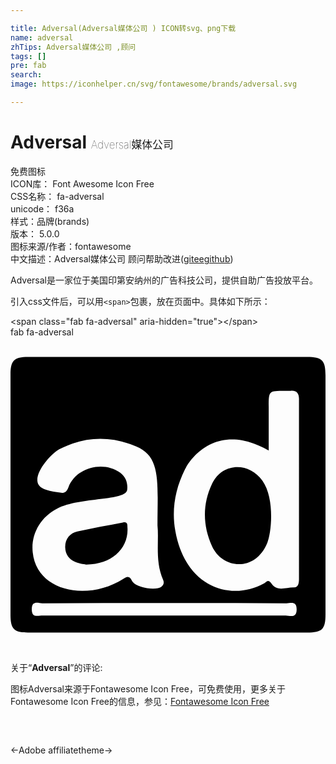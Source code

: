 ```yaml
---

title: Adversal(Adversal媒体公司 ) ICON转svg、png下载
name: adversal
zhTips: Adversal媒体公司 ,顾问
tags: []
pre: fab
search: 
image: https://iconhelper.cn/svg/fontawesome/brands/adversal.svg

---
```


# Adversal  <small style="font-size: 60%;font-weight: 100">Adversal媒体公司 </small>


<div class="detail-page">
<p>
<span><span class="badge-success badge">免费图标</span> </span>
<br/>
<span>
ICON库：
<span class="badge-secondary badge">Font Awesome Icon Free</span> 
</span>
<br/>
<span>
CSS名称：
<span class="badge-secondary badge">fa-adversal</span> 
</span>
<br/>
<span>
unicode：
<span class="badge-secondary badge">f36a</span> 
<copy-btn content='f36a' btn-title=""></copy-btn>
<copy-btn :content='String.fromCodePoint(parseInt("f36a", 16))' btn-title="复制U"></copy-btn>
</span><br/><span>样式：<span class="badge-light badge">品牌(brands)</span></span>
<br/>
<span>
版本：
<span class="badge-secondary badge">5.0.0</span> 
</span>
<br/>
<span>图标来源/作者：<span class="badge-light badge">fontawesome</span></span> 
<br/>
<span class="zh-detail">中文描述：<span class="badge-primary badge">Adversal媒体公司 </span><span class="badge-primary badge">顾问</span><span class="help-link"><span>帮助改进</span>(<a href="https://gitee.com/liuwave/icon-helper/edit/master/json/fontawesome/brands/adversal.json" target="_blank" rel="noopener noreferrer">gitee</a><a href="https://github.com/liuwave/icon-helper/edit/master/json/fontawesome/brands/adversal.json" target="_blank" rel="noopener noreferrer">github</a></span>)</span><br/>
</p>
</div><div class="description description alert alert-light">Adversal是一家位于美国印第安纳州的广告科技公司，提供自助广告投放平台。</div>
<div class="alert alert-dark">
  <i class="fab fa-adversal fa-xs"></i>
  <i class="fab fa-adversal fa-sm"></i>
  <i class="fab fa-adversal fa-lg"></i>
  <i class="fab fa-adversal fa-2x"></i>
  <i class="fab fa-adversal fa-3x"></i>
  <i class="fab fa-adversal fa-5x"></i>
  <i class="fab fa-adversal fa-7x"></i>
</div>
<div>
  <p>引入css文件后，可以用<code>&lt;span&gt;</code>包裹，放在页面中。具体如下所示：    
  </p>
  <div class="alert alert-primary" style="font-size: 14px">
    &lt;span class="fab fa-adversal" aria-hidden="true"&gt;&lt;/span&gt;
    <copy-btn content='<span class="fab fa-adversal" aria-hidden="true"></span>'></copy-btn>
  </div>
  <div class="alert alert-secondary">
    <i class="fab fa-adversal"
    style="font-size: 24px"
    aria-hidden="true"></i> fab fa-adversal
    <copy-btn content="fab fa-adversal" btn-title="复制图标名称"></copy-btn>
  </div>
</div>
<div id="svg" class="svg-wrap">
<svg xmlns="http://www.w3.org/2000/svg" viewBox="0 0 512 512"><path d="M482.1 32H28.7C5.8 32 0 37.9 0 60.9v390.2C0 474.4 5.8 480 28.7 480h453.4c24.4 0 29.9-5.2 29.9-29.7V62.2c0-24.6-5.4-30.2-29.9-30.2zM178.4 220.3c-27.5-20.2-72.1-8.7-84.2 23.4-4.3 11.1-9.3 9.5-17.5 8.3-9.7-1.5-17.2-3.2-22.5-5.5-28.8-11.4 8.6-55.3 24.9-64.3 41.1-21.4 83.4-22.2 125.3-4.8 40.9 16.8 34.5 59.2 34.5 128.5 2.7 25.8-4.3 58.3 9.3 88.8 1.9 4.4.4 7.9-2.7 10.7-8.4 6.7-39.3 2.2-46.6-7.4-1.9-2.2-1.8-3.6-3.9-6.2-3.6-3.9-7.3-2.2-11.9 1-57.4 36.4-140.3 21.4-147-43.3-3.1-29.3 12.4-57.1 39.6-71 38.2-19.5 112.2-11.8 114-30.9 1.1-10.2-1.9-20.1-11.3-27.3zm286.7 222c0 15.1-11.1 9.9-17.8 9.9H52.4c-7.4 0-18.2 4.8-17.8-10.7.4-13.9 10.5-9.1 17.1-9.1 132.3-.4 264.5-.4 396.8 0 6.8 0 16.6-4.4 16.6 9.9zm3.8-340.5v291c0 5.7-.7 13.9-8.1 13.9-12.4-.4-27.5 7.1-36.1-5.6-5.8-8.7-7.8-4-12.4-1.2-53.4 29.7-128.1 7.1-144.4-85.2-6.1-33.4-.7-67.1 15.7-100 11.8-23.9 56.9-76.1 136.1-30.5v-71c0-26.2-.1-26.2 26-26.2 3.1 0 6.6.4 9.7 0 10.1-.8 13.6 4.4 13.6 14.3-.1.2-.1.3-.1.5zm-51.5 232.3c-19.5 47.6-72.9 43.3-90 5.2-15.1-33.3-15.5-68.2.4-101.5 16.3-34.1 59.7-35.7 81.5-4.8 20.6 28.8 14.9 84.6 8.1 101.1zm-294.8 35.3c-7.5-1.3-33-3.3-33.7-27.8-.4-13.9 7.8-23 19.8-25.8 24.4-5.9 49.3-9.9 73.7-14.7 8.9-2 7.4 4.4 7.8 9.5 1.4 33-26.1 59.2-67.6 58.8z"/></svg>
</div>
<detail full-name='fa-adversal'></detail>
<div class="icon-detail__container">
<p>关于“<b>Adversal</b>”的评论:</p>
</div>
<Vssue title="关于“Adversal”的评论" />    
<div><p>图标Adversal来源于Fontawesome Icon Free，可免费使用，更多关于  Fontawesome Icon Free的信息，参见：<a target="_blank" href="https://iconhelper.cn/fontawesome.html">Fontawesome Icon Free</a>
</p></div>

<div style="padding:2rem 0 " class="page-nav"><p class="inner"><span class="prev">←<router-link to="/icon/brands/adobe.html">Adobe</router-link></span> <span class="next"><router-link to="/icon/brands/affiliatetheme.html">affiliatetheme</router-link>→</span></p></div>

